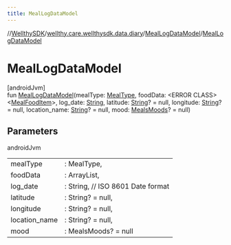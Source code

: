 ```yaml
---
title: MealLogDataModel
---
```

//[WellthySDK](../../../index.html)/[wellthy.care.wellthysdk.data.diary](../index.html)/[MealLogDataModel](index.html)/[MealLogDataModel](-meal-log-data-model.html)



# MealLogDataModel



[androidJvm]\
fun [MealLogDataModel](-meal-log-data-model.html)(mealType: [MealType](../-meal-type/index.html), foodData: &lt;ERROR CLASS&gt;&lt;[MealFoodItem](../-meal-food-item/index.html)&gt;, log_date: [String](https://kotlinlang.org/api/latest/jvm/stdlib/kotlin/-string/index.html), latitude: [String](https://kotlinlang.org/api/latest/jvm/stdlib/kotlin/-string/index.html)? = null, longitude: [String](https://kotlinlang.org/api/latest/jvm/stdlib/kotlin/-string/index.html)? = null, location_name: [String](https://kotlinlang.org/api/latest/jvm/stdlib/kotlin/-string/index.html)? = null, mood: [MealsMoods](../-meals-moods/index.html)? = null)



## Parameters


androidJvm

| | |
|---|---|
| mealType | : MealType, |
| foodData | : ArrayList<MealFoodItem>, |
| log_date | : String, // ISO 8601 Date format |
| latitude | : String? = null, |
| longitude | : String? = null, |
| location_name | : String? = null, |
| mood | : MealsMoods? = null |




